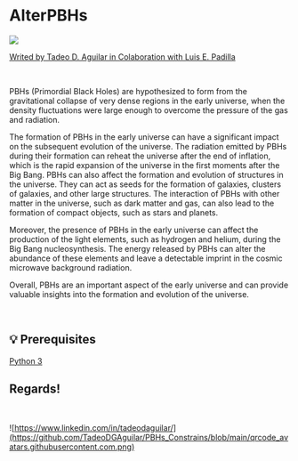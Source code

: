 # AlterPBHs


![](https://github.com/TadeoDGAguilar/PBHs_Constrains/blob/main/qrcode_avatars.githubusercontent.com.png)

[Writed by Tadeo D. Aguilar in Colaboration with Luis E. Padilla](https://github.com/TadeoDGAguilar/PBHs_Constrains) 

<br>

PBHs (Primordial Black Holes) are hypothesized to form from the gravitational collapse of very dense regions in the early universe, when the density fluctuations were large enough to overcome the pressure of the gas and radiation.

The formation of PBHs in the early universe can have a significant impact on the subsequent evolution of the universe. The radiation emitted by PBHs during their formation can reheat the universe after the end of inflation, which is the rapid expansion of the universe in the first moments after the Big Bang. PBHs can also affect the formation and evolution of structures in the universe. They can act as seeds for the formation of galaxies, clusters of galaxies, and other large structures. The interaction of PBHs with other matter in the universe, such as dark matter and gas, can also lead to the formation of compact objects, such as stars and planets.

Moreover, the presence of PBHs in the early universe can affect the production of the light elements, such as hydrogen and helium, during the Big Bang nucleosynthesis. The energy released by PBHs can alter the abundance of these elements and leave a detectable imprint in the cosmic microwave background radiation.

Overall, PBHs are an important aspect of the early universe and can provide valuable insights into the formation and evolution of the universe.

<br>

## 💡 Prerequisites

   [Python 3](https://www.python.org/downloads/)


## Regards!
<br>

![https://www.linkedin.com/in/tadeodaguilar/](https://github.com/TadeoDGAguilar/PBHs_Constrains/blob/main/qrcode_avatars.githubusercontent.com.png)
